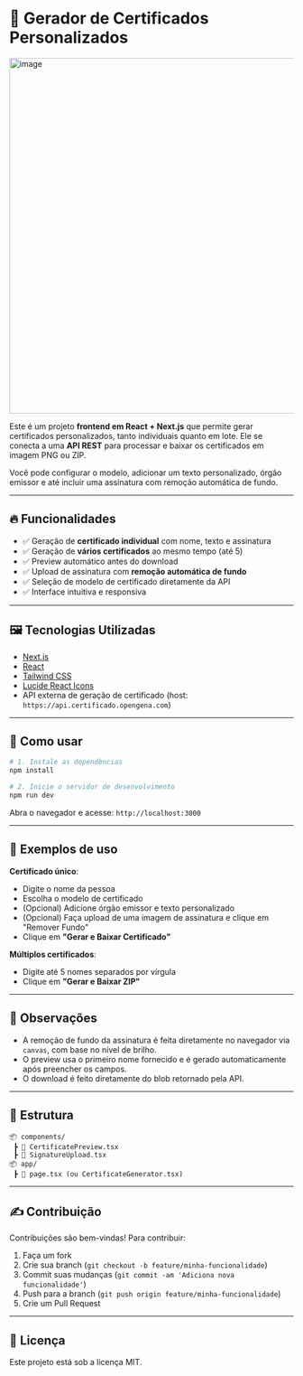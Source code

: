 # 🧾 Gerador de Certificados Personalizados

<img width="1200" height="630" alt="image" src="https://github.com/user-attachments/assets/ab9a624d-fdf1-43a9-8543-9d118edf2acc" />

Este é um projeto **frontend em React + Next.js** que permite gerar certificados personalizados, tanto individuais quanto em lote. Ele se conecta a uma **API REST** para processar e baixar os certificados em imagem PNG ou ZIP.

Você pode configurar o modelo, adicionar um texto personalizado, órgão emissor e até incluir uma assinatura com remoção automática de fundo.

---

## 🔥 Funcionalidades

- ✅ Geração de **certificado individual** com nome, texto e assinatura
- ✅ Geração de **vários certificados** ao mesmo tempo (até 5)
- ✅ Preview automático antes do download
- ✅ Upload de assinatura com **remoção automática de fundo**
- ✅ Seleção de modelo de certificado diretamente da API
- ✅ Interface intuitiva e responsiva

---

## 🖼️ Tecnologias Utilizadas

- [Next.js](https://nextjs.org/)
- [React](https://react.dev/)
- [Tailwind CSS](https://tailwindcss.com/)
- [Lucide React Icons](https://lucide.dev/)
- API externa de geração de certificado (host: `https://api.certificado.opengena.com`)

---

## 🚀 Como usar

```bash
# 1. Instale as dependências
npm install

# 2. Inicie o servidor de desenvolvimento
npm run dev
```

Abra o navegador e acesse: `http://localhost:3000`

---

## 🧪 Exemplos de uso

**Certificado único**:
- Digite o nome da pessoa
- Escolha o modelo de certificado
- (Opcional) Adicione órgão emissor e texto personalizado
- (Opcional) Faça upload de uma imagem de assinatura e clique em "Remover Fundo"
- Clique em **"Gerar e Baixar Certificado"**

**Múltiplos certificados**:
- Digite até 5 nomes separados por vírgula
- Clique em **"Gerar e Baixar ZIP"**

---

## 🧠 Observações

- A remoção de fundo da assinatura é feita diretamente no navegador via `canvas`, com base no nível de brilho.
- O preview usa o primeiro nome fornecido e é gerado automaticamente após preencher os campos.
- O download é feito diretamente do blob retornado pela API.

---

## 📁 Estrutura

```
📦 components/
 ┣ 📜 CertificatePreview.tsx
 ┣ 📜 SignatureUpload.tsx
📦 app/
 ┣ 📜 page.tsx (ou CertificateGenerator.tsx)
```

---

## ✍️ Contribuição

Contribuições são bem-vindas! Para contribuir:

1. Faça um fork
2. Crie sua branch (`git checkout -b feature/minha-funcionalidade`)
3. Commit suas mudanças (`git commit -am 'Adiciona nova funcionalidade'`)
4. Push para a branch (`git push origin feature/minha-funcionalidade`)
5. Crie um Pull Request

---

## 📄 Licença

Este projeto está sob a licença MIT.
